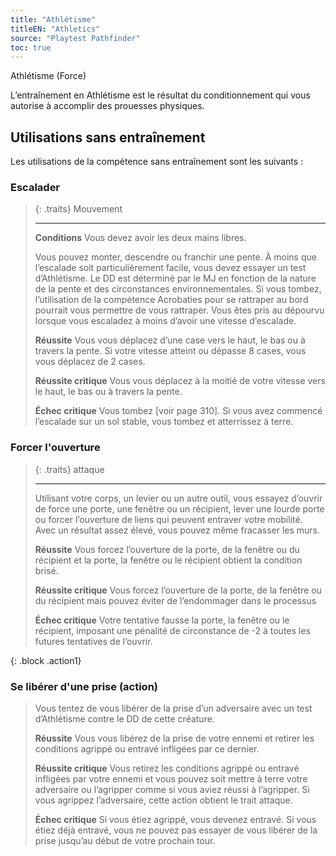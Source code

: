 ```yaml
---
title: "Athlétisme"
titleEN: "Athletics"
source: "Playtest Pathfinder"
toc: true
---
```


Athlétisme (Force)

L’entraînement en Athlétisme est le résultat du conditionnement qui vous autorise à accomplir des prouesses physiques.

## Utilisations sans entraînement
Les utilisations de la compétence sans entraînement sont les suivants :

### Escalader
>
> {: .traits}
> Mouvement
> 
> ---
>
> **Conditions** Vous devez avoir les deux mains libres. 
>
> Vous pouvez monter, descendre ou franchir une pente.
> À moins que l’escalade soit particulièrement facile, vous devez essayer un test d’Athlétisme. Le DD est déterminé par le MJ en fonction de la nature de la pente et des circonstances environnementales. 
> Si vous tombez, l’utilisation de la compétence Acrobaties pour se rattraper au bord pourrait vous permettre de vous rattraper.
> Vous êtes pris au dépourvu lorsque vous escaladez à moins d’avoir une vitesse d’escalade.
>
> **Réussite** Vous vous déplacez d’une case vers le haut, le bas ou à travers la pente. Si votre vitesse atteint ou dépasse 8 cases, vous vous déplacez de 2 cases.
>
> **Réussite critique** Vous vous déplacez à la moitié de votre vitesse vers le haut, le bas ou à travers la pente.
>
> **Échec critique** Vous tombez [voir page 310]. Si vous avez commencé l’escalade sur un sol stable, vous tombez et atterrissez à terre.


### Forcer l'ouverture
> {: .traits}
> attaque
> 
> ---
>
> Utilisant votre corps, un levier ou un autre outil, vous essayez d’ouvrir de force une porte, une fenêtre ou un récipient, lever une lourde porte ou forcer l’ouverture de liens qui peuvent entraver votre mobilité.
> Avec un résultat assez élevé, vous pouvez même fracasser les murs.
>
> **Réussite** Vous forcez l’ouverture de la porte, de la fenêtre ou du récipient et la porte, la fenêtre ou le récipient obtient la condition brisé.
>
> **Réussite critique** Vous forcez l’ouverture de la porte, de la fenêtre ou du récipient mais pouvez éviter de l’endommager dans le processus
>
> **Échec critique** Votre tentative fausse la porte, la fenêtre ou le récipient, imposant une pénalité de circonstance de -2 à toutes les futures tentatives de l’ouvrir.

{: .block .action1}
### Se libérer d'une prise (action)
>
> Vous tentez de vous libérer de la prise d’un adversaire avec un test d’Athlétisme contre le DD de cette créature.
>
> **Réussite** Vous vous libérez de la prise de votre ennemi et retirer les conditions agrippé ou entravé infligées par ce dernier.
>
> **Réussite critique** Vous retirez les conditions agrippé ou entravé infligées par votre ennemi et vous pouvez soit mettre à terre votre adversaire ou l’agripper comme si vous aviez réussi à l’agripper. Si vous agrippez l’adversaire, cette action obtient le trait attaque.
>
> **Échec critique** Si vous étiez agrippé, vous devenez entravé. Si vous étiez déjà entravé, vous ne pouvez pas essayer de vous libérer de la prise jusqu’au début de votre prochain tour.

